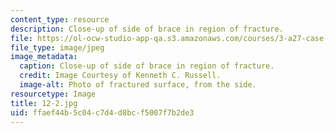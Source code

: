 ```yaml
---
content_type: resource
description: Close-up of side of brace in region of fracture.
file: https://ol-ocw-studio-app-qa.s3.amazonaws.com/courses/3-a27-case-studies-in-forensic-metallurgy-fall-2007/ffaef44b5c04c7d4d8bcf5007f7b2de3_12-2.jpg
file_type: image/jpeg
image_metadata:
  caption: Close-up of side of brace in region of fracture.
  credit: Image Courtesy of Kenneth C. Russell.
  image-alt: Photo of fractured surface, from the side.
resourcetype: Image
title: 12-2.jpg
uid: ffaef44b-5c04-c7d4-d8bc-f5007f7b2de3
---
```

